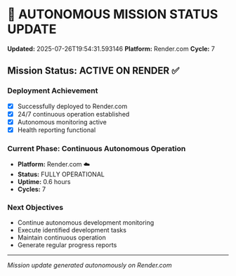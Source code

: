 # 🤖 AUTONOMOUS MISSION STATUS UPDATE
**Updated:** 2025-07-26T19:54:31.593146
**Platform:** Render.com
**Cycle:** 7

## Mission Status: ACTIVE ON RENDER ✅

### Deployment Achievement
- [x] Successfully deployed to Render.com
- [x] 24/7 continuous operation established
- [x] Autonomous monitoring active
- [x] Health reporting functional

### Current Phase: Continuous Autonomous Operation
- **Platform:** Render.com ☁️
- **Status:** FULLY OPERATIONAL
- **Uptime:** 0.6 hours
- **Cycles:** 7

### Next Objectives
- Continue autonomous development monitoring
- Execute identified development tasks
- Maintain continuous operation
- Generate regular progress reports

---
*Mission update generated autonomously on Render.com*
